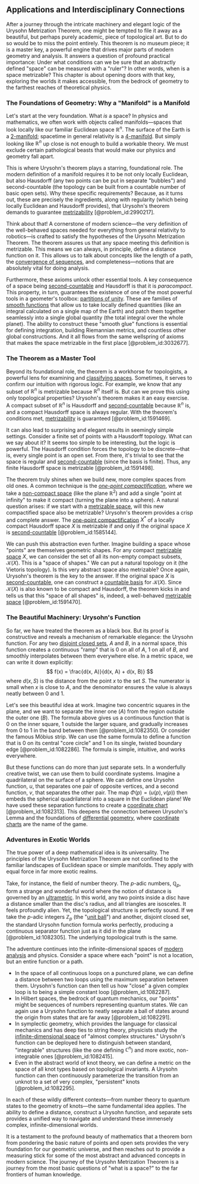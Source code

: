 ## Applications and Interdisciplinary Connections

After a journey through the intricate machinery and elegant logic of the Urysohn Metrization Theorem, one might be tempted to file it away as a beautiful, but perhaps purely academic, piece of topological art. But to do so would be to miss the point entirely. This theorem is no museum piece; it is a master key, a powerful engine that drives major parts of modern geometry and analysis. It answers a question of profound practical importance: Under what conditions can we be sure that an abstractly defined "space" can be measured with a "ruler"? In other words, when is a space metrizable? This chapter is about opening doors with that key, exploring the worlds it makes accessible, from the bedrock of geometry to the farthest reaches of theoretical physics.

### The Foundations of Geometry: Why a "Manifold" is a Manifold

Let's start at the very foundation. What *is* a space? In physics and mathematics, we often work with objects called manifolds—spaces that look locally like our familiar Euclidean space $\mathbb{R}^n$. The surface of the Earth is a [2-manifold](@article_id:152225); spacetime in general relativity is a [4-manifold](@article_id:161353). But simply looking like $\mathbb{R}^n$ up close is not enough to build a workable theory. We must exclude certain pathological beasts that would make our physics and geometry fall apart.

This is where Urysohn's theorem plays a starring, foundational role. The modern definition of a manifold requires it to be not only locally Euclidean, but also Hausdorff (any two points can be put in separate "bubbles") and second-countable (the topology can be built from a countable number of basic open sets). Why these specific requirements? Because, as it turns out, these are precisely the ingredients, along with regularity (which being locally Euclidean and Hausdorff provides), that Urysohn's theorem demands to guarantee [metrizability](@article_id:153745) [@problem_id:2990217].

Think about that! A cornerstone of modern science—the very definition of the well-behaved spaces needed for everything from general relativity to robotics—is crafted to satisfy the hypotheses of the Urysohn Metrization Theorem. The theorem assures us that any space meeting this definition is metrizable. This means we can always, in principle, define a distance function on it. This allows us to talk about concepts like the length of a path, the [convergence of sequences](@article_id:140154), and completeness—notions that are absolutely vital for doing analysis.

Furthermore, these axioms unlock other essential tools. A key consequence of a space being [second-countable](@article_id:151241) and Hausdorff is that it is *paracompact*. This property, in turn, guarantees the existence of one of the most powerful tools in a geometer's toolbox: [partitions of unity](@article_id:152150). These are families of [smooth functions](@article_id:138448) that allow us to take locally defined quantities (like an integral calculated on a single map of the Earth) and patch them together seamlessly into a single global quantity (the total integral over the whole planet). The ability to construct these "smooth glue" functions is essential for defining integration, building Riemannian metrics, and countless other global constructions. And it all flows from the same wellspring of axioms that makes the space metrizable in the first place [@problem_id:3032677].

### The Theorem as a Master Tool

Beyond its foundational role, the theorem is a workhorse for topologists, a powerful lens for examining and [classifying spaces](@article_id:147928). Sometimes, it serves to confirm our intuition with rigorous logic. For example, we know that any subset of $\mathbb{R}^n$ is metrizable because $\mathbb{R}^n$ itself is. But can we prove this using only topological properties? Urysohn's theorem makes it an easy exercise. A compact subset of $\mathbb{R}^n$ is Hausdorff and [second-countable](@article_id:151241) because $\mathbb{R}^n$ is, and a compact Hausdorff space is always regular. With the theorem's conditions met, [metrizability](@article_id:153745) is guaranteed [@problem_id:1591469].

It can also lead to surprising and elegant results in seemingly simple settings. Consider a finite set of points with a Hausdorff topology. What can we say about it? It seems too simple to be interesting, but the logic is powerful. The Hausdorff condition forces the topology to be discrete—that is, every single point is an open set. From there, it's trivial to see that the space is regular and [second-countable](@article_id:151241) (since the basis is finite). Thus, any finite Hausdorff space is metrizable [@problem_id:1591498].

The theorem truly shines when we build new, more complex spaces from old ones. A common technique is the *[one-point compactification](@article_id:153292)*, where we take a [non-compact space](@article_id:154545) (like the plane $\mathbb{R}^2$) and add a single "point at infinity" to make it compact (turning the plane into a sphere). A natural question arises: if we start with a [metrizable space](@article_id:152517), will this new compactified space also be metrizable? Urysohn's theorem provides a crisp and complete answer. The [one-point compactification](@article_id:153292) $X^*$ of a locally compact Hausdorff space $X$ is metrizable if and only if the original space $X$ is [second-countable](@article_id:151241) [@problem_id:1585144].

We can push this abstraction even further. Imagine building a space whose "points" are themselves geometric shapes. For any compact [metrizable space](@article_id:152517) $X$, we can consider the set of all its non-empty compact subsets, $\mathcal{K}(X)$. This is a "space of shapes." We can put a natural topology on it (the Vietoris topology). Is this very abstract space also metrizable? Once again, Urysohn's theorem is the key to the answer. If the original space $X$ is [second-countable](@article_id:151241), one can construct a [countable basis](@article_id:154784) for $\mathcal{K}(X)$. Since $\mathcal{K}(X)$ is also known to be compact and Hausdorff, the theorem kicks in and tells us that this "space of all shapes" is, indeed, a well-behaved [metrizable space](@article_id:152517) [@problem_id:1591470].

### The Beautiful Machinery: Urysohn's Function

So far, we have treated the theorem as a black box. But its proof is constructive and reveals a mechanism of remarkable elegance: the Urysohn function. For any two [disjoint closed sets](@article_id:151684), $A$ and $B$, in a normal space, this function creates a continuous "ramp" that is 0 on all of $A$, 1 on all of $B$, and smoothly interpolates between them everywhere else. In a metric space, we can write it down explicitly:
$$ f(x) = \frac{d(x, A)}{d(x, A) + d(x, B)} $$
where $d(x, S)$ is the distance from the point $x$ to the set $S$. The numerator is small when $x$ is close to $A$, and the denominator ensures the value is always neatly between 0 and 1.

Let's see this beautiful idea at work. Imagine two concentric squares in the plane, and we want to separate the inner one ($A$) from the region outside the outer one ($B$). The formula above gives us a continuous function that is 0 on the inner square, 1 outside the larger square, and gradually increases from 0 to 1 in the band between them [@problem_id:1082350]. Or consider the famous Möbius strip. We can use the same formula to define a function that is 0 on its central "core circle" and 1 on its single, twisted boundary edge [@problem_id:1082286]. The formula is simple, intuitive, and works everywhere.

But these functions can do more than just separate sets. In a wonderfully creative twist, we can use them to build coordinate systems. Imagine a quadrilateral on the surface of a sphere. We can define one Urysohn function, $u$, that separates one pair of opposite vertices, and a second function, $v$, that separates the other pair. The map $\Phi(p) = (u(p), v(p))$ then embeds the spherical quadrilateral into a square in the Euclidean plane! We have used these separation functions to create a [coordinate chart](@article_id:263469) [@problem_id:1082313]. This deepens the connection between Urysohn's Lemma and the foundations of [differential geometry](@article_id:145324), where [coordinate charts](@article_id:261844) are the name of the game.

### Adventures in Exotic Worlds

The true power of a deep mathematical idea is its universality. The principles of the Urysohn Metrization Theorem are not confined to the familiar landscapes of Euclidean space or simple manifolds. They apply with equal force in far more exotic realms.

Take, for instance, the field of number theory. The $p$-adic numbers, $\mathbb{Q}_p$, form a strange and wonderful world where the notion of distance is governed by an [ultrametric](@article_id:154604). In this world, any two points inside a disc have a distance smaller than the disc's radius, and all triangles are isosceles. It feels profoundly alien. Yet, the topological structure is perfectly sound. If we take the $p$-adic integers $\mathbb{Z}_p$ (the "[unit ball](@article_id:142064)") and another, disjoint closed set, the standard Urysohn function formula works perfectly, producing a continuous separator function just as it did in the plane [@problem_id:1082305]. The underlying topological truth is the same.

The adventure continues into the infinite-dimensional spaces of [modern analysis](@article_id:145754) and physics. Consider a space where each "point" is not a location, but an entire function or a path.
- In the space of all continuous loops on a punctured plane, we can define a distance between two loops using the maximum separation between them. Urysohn's function can then tell us how "close" a given complex loop is to being a simple constant loop [@problem_id:1082287].
- In Hilbert spaces, the bedrock of quantum mechanics, our "points" might be sequences of numbers representing quantum states. We can again use a Urysohn function to neatly separate a ball of states around the origin from states that are far away [@problem_id:1082291].
- In symplectic geometry, which provides the language for classical mechanics and has deep ties to string theory, physicists study the [infinite-dimensional space](@article_id:138297) of "almost complex structures." Urysohn's function can be deployed here to distinguish between standard, "integrable" structures (like the one defining $\mathbb{C}^n$) and more exotic, non-integrable ones [@problem_id:1082415].
- Even in the abstract world of knot theory, we can define a metric on the space of all knot types based on topological invariants. A Urysohn function can then continuously parameterize the transition from an unknot to a set of very complex, "persistent" knots [@problem_id:1082295].

In each of these wildly different contexts—from number theory to quantum states to the geometry of knots—the same fundamental idea applies. The ability to define a distance, construct a Urysohn function, and separate sets provides a unified way to navigate and understand these immensely complex, infinite-dimensional worlds.

It is a testament to the profound beauty of mathematics that a theorem born from pondering the basic nature of points and open sets provides the very foundation for our geometric universe, and then reaches out to provide a measuring stick for some of the most abstract and advanced concepts in modern science. The journey of the Urysohn Metrization Theorem is a journey from the most basic questions of "what is a space?" to the far frontiers of human knowledge.